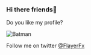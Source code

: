 ### Hi there friends👋

Do you like my profile?

![Batman]([https://www.google.com/url?sa=i&url=https%3A%2F%2Fwww.pngwing.com%2Fen%2Fsearch%3Fq%3Dbatman%2BVengeance&psig=AOvVaw1FfYoNxD7L0f4joVRYOHpO&ust=1689849374092000&source=images&cd=vfe&opi=89978449&ved=0CBEQjRxqFwoTCLCt9M7JmoADFQAAAAAdAAAAABAE](https://encrypted-tbn0.gstatic.com/images?q=tbn:ANd9GcTkduoxb6qX2mgVsJ0yR7_hlSmRnJ5VjICLoQ&usqp=CAU))

Follow me on twitter [@FlayerFx](https://twitter.com/FlayerFx)
<!--
**sumeetskd/sumeetskd** is a ✨ _special_ ✨ repository because its `README.md` (this file) appears on your GitHub profile.

Here are some ideas to get you started:

- 🔭 I’m currently working on ...
- 🌱 I’m currently learning ...
- 👯 I’m looking to collaborate on ...
- 🤔 I’m looking for help with ...
- 💬 Ask me about ...
- 📫 How to reach me: ...
- 😄 Pronouns: ...
- ⚡ Fun fact: ...
-->
